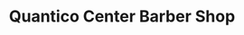 ---
title: "Quantico Center Barber Shop"
url: /dumfries/quantico-center-barber-shop/
shop: hairdresser
---